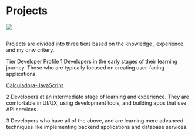 <h1>   Projects </h1>

<img align="" height="" src="https://i.pinimg.com/originals/15/94/f3/1594f3255c6543d8f7909cd0716d36cd.gif" />

##



Projects are divided into three tiers based on the knowledge , experience and my onw critery.


Tier	Developer Profile
1	Developers in the early stages of their learning journey. Those who are typically focused on creating user-facing applications.

[Calculadora-JavaScript](https://github.com/SantiE3/Proyects/tree/main/calculator)




2	Developers at an intermediate stage of learning and experience. They are comfortable in UI/UX, using development tools, and building apps that use API services.



3	Developers who have all of the above, and are learning more advanced techniques like implementing backend applications and database services.



